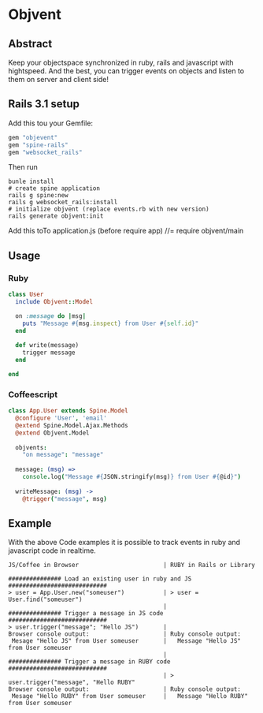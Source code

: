 # Objvent

## Abstract

Keep your objectspace synchronized in ruby, rails and javascript with hightspeed. And the best, you can trigger events on objects and listen to them on server and client side!

## Rails 3.1 setup

Add this tou your Gemfile:

````ruby
gem "objevent"
gem "spine-rails"
gem "websocket_rails"
````

Then run
````shell
bunle install
# create spine application
rails g spine:new
rails g websocket_rails:install
# initialize objvent (replace events.rb with new version)
rails generate objvent:init
````

Add this toTo application.js (before require app)
    //= require objvent/main

## Usage

### Ruby
````ruby
class User
  include Objvent::Model 

  on :message do |msg|
    puts "Message #{msg.inspect} from User #{self.id}"
  end
  
  def write(message)
    trigger message
  end

end
````

### Coffeescript
````coffeescript
class App.User extends Spine.Model
  @configure 'User', 'email'
  @extend Spine.Model.Ajax.Methods
  @extend Objvent.Model
      
  objvents:
    "on message": "message"
  
  message: (msg) =>
    console.log("Message #{JSON.stringify(msg)} from User #{@id}")
  
  writeMessage: (msg) ->
    @trigger("message", msg)
````

## Example
With the above Code examples it is possible to track events in ruby and javascript
code in realtime.
````
JS/Coffee in Browser                        | RUBY in Rails or Library

############### Load an existing user in ruby and JS ############################
> user = App.User.new("someuser")           | > user = User.find("someuser")
                                            |
############### Trigger a message in JS code         ############################
> user.trigger("message"; "Hello JS")       |
Browser console output:                     | Ruby console output:
 Mesage "Hello JS" from User someuser       |   Message "Hello JS" from User someuser
                                            |
############### Trigger a message in RUBY code       ############################
                                            | > user.trigger("message", "Hello RUBY"
Browser console output:                     | Ruby console output:
 Mesage "Hello RUBY" from User someuser     |   Message "Hello RUBY" from User someuser

````
